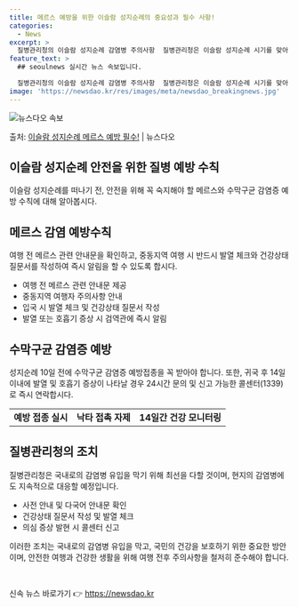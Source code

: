 ```yaml
---
title: 메르스 예방을 위한 이슬람 성지순례의 중요성과 필수 사항!
categories:
  - News
excerpt: >
  질병관리청의 이슬람 성지순례 감염병 주의사항  질병관리청은 이슬람 성지순례 시기를 맞아 사우디아라비아 방문객…
feature_text: >
  ## seoulnews 실시간 뉴스 속보입니다.

  질병관리청의 이슬람 성지순례 감염병 주의사항  질병관리청은 이슬람 성지순례 시기를 맞아 사우디아라비아 방문객…
image: 'https://newsdao.kr/res/images/meta/newsdao_breakingnews.jpg'
---
```


![뉴스다오 속보](https://newsdao.kr/res/images/meta/newsdao_breakingnews.jpg)

<p>출처: <a href="https://newsdao.kr/4109" rel="dofollow">이슬람 성지순례 메르스 예방 필수!</a> | 뉴스다오</p>

<h2 data-ke-size="size26">이슬람 성지순례 안전을 위한 질병 예방 수칙</h2>
<p data-ke-size="size16">이슬람 성지순례를 떠나기 전, 안전을 위해 꼭 숙지해야 할 메르스와 수막구균 감염증 예방 수칙에 대해 알아봅시다.</p>

<h2>메르스 감염 예방수칙</h2>
<p data-ke-size="size16">여행 전 메르스 관련 안내문을 확인하고, 중동지역 여행 시 반드시 발열 체크와 건강상태 질문서를 작성하여 즉시 알림을 할 수 있도록 합시다.</p>

<ul>
    <li>여행 전 메르스 관련 안내문 제공</li>
    <li>중동지역 여행자 주의사항 안내</li>
    <li>입국 시 발열 체크 및 건강상태 질문서 작성</li>
    <li>발열 또는 호흡기 증상 시 검역관에 즉시 알림</li>
</ul>

<h2>수막구균 감염증 예방</h2>
<p data-ke-size="size16">성지순례 10일 전에 수막구균 감염증 예방접종을 꼭 받아야 합니다. 또한, 귀국 후 14일 이내에 발열 및 호흡기 증상이 나타날 경우 24시간 문의 및 신고 가능한 콜센터(1339)로 즉시 연락합시다.</p>

<table>
    <tr>
        <td style="text-align: center; height: 17px;"><b>예방 접종 실시</b></td>
        <td style="text-align: center; height: 17px;"><b>낙타 접촉 자제</b></td>
        <td style="text-align: center; height: 17px;"><b>14일간 건강 모니터링</b></td>
    </tr>
</table>

<h2>질병관리청의 조치</h2>
<p data-ke-size="size16">질병관리청은 국내로의 감염병 유입을 막기 위해 최선을 다할 것이며, 현지의 감염병에도 지속적으로 대응할 예정입니다.</p>

<ul>
    <li>사전 안내 및 다국어 안내문 확인</li>
    <li>건강상태 질문서 작성 및 발열 체크</li>
    <li>의심 증상 발현 시 콜센터 신고</li>
</ul>

<p data-ke-size="size16">이러한 조치는 국내로의 감염병 유입을 막고, 국민의 건강을 보호하기 위한 중요한 방안이며, 안전한 여행과 건강한 생활을 위해 여행 전후 주의사항을 철저히 준수해야 합니다.</p>

<p data-ke-size="size16">&nbsp;</p> 

신속 뉴스 바로가기 👉 <a href="https://newsdao.kr" rel="dofollow">https://newsdao.kr</a>


